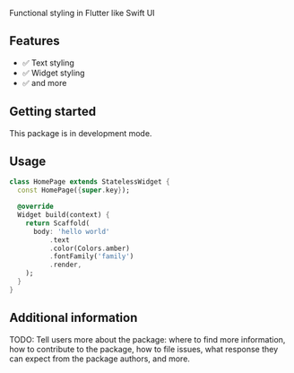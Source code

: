 Functional styling in Flutter like Swift UI
## Features
* ✅ Text styling
* ✅ Widget styling
* ✅ and more
## Getting started

This package is in development mode.

## Usage

```dart
class HomePage extends StatelessWidget {
  const HomePage({super.key});

  @override
  Widget build(context) {
    return Scaffold(
      body: 'hello world'
          .text
          .color(Colors.amber)
          .fontFamily('family')
          .render,
    );
  }
}
```

## Additional information

TODO: Tell users more about the package: where to find more information, how to
contribute to the package, how to file issues, what response they can expect
from the package authors, and more.
